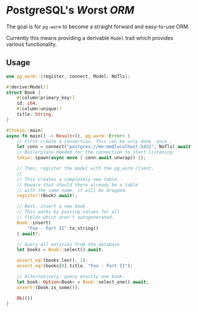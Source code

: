 # *P*ost*g*reSQL's *W*orst *ORM*

The goal is for `pg-worm` to become a straight forward and easy-to-use ORM.

Currently this means providing a derivable `Model` trait which provides 
various functionality.

## Usage

```rust
use pg_worm::{register, connect, Model, NoTls};

#[derive(Model)]
struct Book {
    #[column(primary_key)]
    id: i64,
    #[column(unique)]
    title: String,
}

#[tokio::main]
async fn main() -> Result<(), pg_worm::Error> {
    // First create a connection. This can be only done _once_.
    let conn = connect("postgres://me:me@localhost:5432", NoTls).await?;
    // Boilerplate needed for the connection to start listening.
    tokio::spawn(async move { conn.await.unwrap() });

    // Then, register the model with the pg_worm client.
    //
    // This creates a completely new table.
    // Beware that should there already be a table
    // with the same name, it will be dropped.
    register!(Book).await?;

    // Next, insert a new book.
    // This works by passing values for all
    // fields which aren't autogenerated.
    Book::insert(
        "Foo - Part II".to_string()
    ).await?;

    // Query all entities from the database
    let books = Book::select().await;

    assert_eq!(books.len(), 1);
    assert_eq!(books[0].title, "Foo - Part II");

    // Alternatively, query exactly one book.
    let book: Option<Book> = Book::select_one().await;
    assert!(book.is_some());

    Ok(())
}
```
